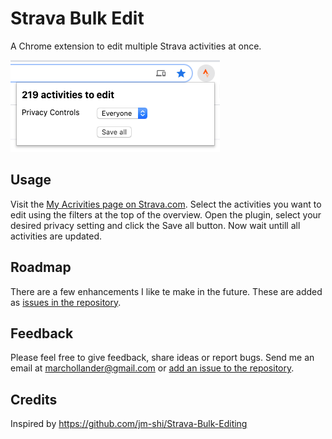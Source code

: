# Strava Bulk Edit

A Chrome extension to edit multiple Strava activities at once.

![screenshot](src/images/screenshot.png)

## Usage

Visit the [My Acrivities page on Strava.com](https://www.strava.com/athlete/training).
Select the activities you want to edit using the filters at the top of the
overview. Open the plugin, select your desired privacy setting and click the
Save all button. Now wait untill all activities are updated.

## Roadmap

There are a few enhancements I like te make in the future. These are added as
[issues in the repository](https://github.com/MGHollander/strava-bulk-edit).

## Feedback

Please feel free to give feedback, share ideas or report bugs. Send me an email
at [marchollander@gmail.com](mailto:marchollander@gmail.com) or [add an issue to
the repository](https://github.com/MGHollander/strava-bulk-edit/issues).

## Credits

Inspired by https://github.com/jm-shi/Strava-Bulk-Editing
